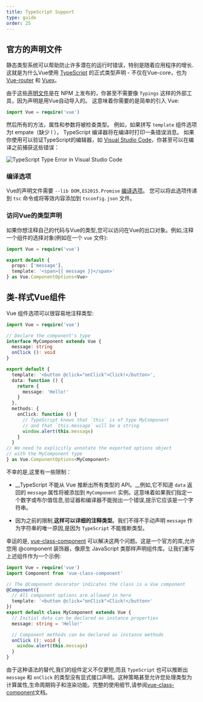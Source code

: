 ```yaml
---
title: TypeScript Support
type: guide
order: 25
---
```


## 官方的声明文件

静态类型系统可以帮助防止许多潜在的运行时错误，特别是随着应用程序的增长. 这就是为什么Vue使用 [TypeScript](https://www.typescriptlang.org/) 的正式类型声明 - 不仅在Vue-core，也为 [Vue-router](https://github.com/vuejs/vue/tree/dev/types) 和 [Vuex](https://github.com/vuejs/vue/tree/dev/types)。

由于这些[声明文件](https://unpkg.com/vue/types/)是在 NPM 上发布的，你甚至不需要像 `Typings` 这样的外部工具，因为声明是用Vue自动导入的。 这意味着你需要的是简单的引入 Vue:

``` ts
import Vue = require('vue')
```

然后所有的方法，属性和参数将被检查类型。 例如，如果拼写 `template` 组件选项为t empate（缺少 l ）， TypeScript 编译器将在编译时打印一条错误消息。 如果你使用可以验证TypeScript的编辑器，如 [Visual Studio Code](https://code.visualstudio.com/)，你甚至可以在编译之前捕获这些错误：


![TypeScript Type Error in Visual Studio Code](/images/typescript-type-error.png)

### 编译选项

Vue的声明文件需要 `--lib DOM,ES2015.Promise` [编译选项](https://www.typescriptlang.org/docs/handbook/compiler-options.html)。 您可以将此选项传递到 `tsc` 命令或将等效内容添加到 `tsconfig.json` 文件。

### 访问Vue的类型声明

如果你想注释自己的代码与Vue的类型,您可以访问在Vue的出口对象。例如,注释一个组件的选择对象(例如在一个 `vue` 文件):

``` ts
import Vue = require('vue')

export default {
  props: ['message'],
  template: '<span>{{ message }}</span>'
} as Vue.ComponentOptions<Vue>
```

## 类-样式Vue组件

Vue 组件选项可以很容易地注释类型:

``` ts
import Vue = require('vue')

// Declare the component's type
interface MyComponent extends Vue {
  message: string
  onClick (): void
}

export default {
  template: '<button @click="onClick">Click!</button>',
  data: function () {
    return {
      message: 'Hello!'
    }
  },
  methods: {
    onClick: function () {
      // TypeScript knows that `this` is of type MyComponent
      // and that `this.message` will be a string
      window.alert(this.message)
    }
  }
// We need to explicitly annotate the exported options object
// with the MyComponent type
} as Vue.ComponentOptions<MyComponent>
```

不幸的是,这里有一些限制：

- __TypeScript 不能从 Vue 推断出所有类型的 API。__例如,它不知道 `data` 返回的  `message` 属性将被添加到 `MyComponent` 实例。这意味着如果我们指定一个数字或布尔值信息,验证器和编译器不能抛出一个错误,提示它应该是一个字符串。


- 因为之前的限制,__这样可以详细的注释类型__。我们不得不手动声明 `message` 作为字符串的唯一原因,是因为 `TypeScript` 不能推断类型。

幸运的是, [vue-class-component](https://github.com/vuejs/vue-class-component) 可以解决这两个问题。这是一个官方的库,允许您用 @component 装饰器，像原生 JavaScript 类那样声明组件库。让我们重写上述组件作为一个示例:

``` ts
import Vue = require('vue')
import Component from 'vue-class-component'

// The @Component decorator indicates the class is a Vue component
@Component({
  // All component options are allowed in here
  template: '<button @click="onClick">Click!</button>'
})
export default class MyComponent extends Vue {
  // Initial data can be declared as instance properties
  message: string = 'Hello!'

  // Component methods can be declared as instance methods
  onClick (): void {
    window.alert(this.message)
  }
}
```

由于这种语法的替代,我们的组件定义不仅更短,而且 `TypeScript` 也可以推断出 `message` 和 `onClick` 的类型没有显式接口声明。这种策略甚至允许您处理类型为计算属性,生命周期钩子和渲染功能。完整的使用细节,请参阅[vue-class-component](https://github.com/vuejs/vue-class-component#vue-class-component)文档。


